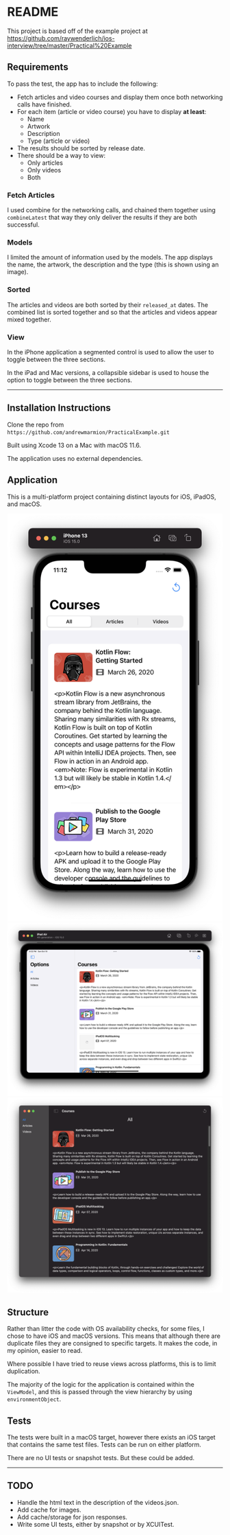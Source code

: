 # README

This project is based off of the example project at https://github.com/raywenderlich/ios-interview/tree/master/Practical%20Example

## Requirements

To pass the test, the app has to include the following:
* Fetch articles and video courses and display them once both networking calls have finished. 
* For each item (article or video course) you have to display **at least**:
	* Name
	* Artwork
	* Description
	* Type (article or video)
* The results should be sorted by release date.
* There should be a way to view:
	* Only articles
	* Only videos
	* Both


### Fetch Articles

I used combine for the networking calls, and chained them together using `combineLatest` that way they only deliver the results if they are both successful.

### Models

I limited the amount of information used by the models. The app displays the name, the artwork, the description and the type (this is shown using an image).

### Sorted

The articles and videos are both sorted by their `released_at` dates. The combined list is sorted together and so that the articles and videos appear mixed together.

### View

In the iPhone application a segmented control is used to allow the user to toggle between the three sections. 

In the iPad and Mac versions, a collapsible sidebar is used to house the option to toggle between the three sections.

---

## Installation Instructions

Clone the repo from `https://github.com/andrewmarmion/PracticalExample.git`

Built using Xcode 13 on a Mac with macOS 11.6.

The application uses no external dependencies. 

## Application

This is a multi-platform project containing distinct layouts for iOS, iPadOS, and macOS.

![iphone](./README_ASSETS/iphone.png)
![ipad](./README_ASSETS/ipad.png)
![mac](./README_ASSETS/mac.png)

## Structure

Rather than litter the code with OS availability checks, for some files, I chose to have iOS and macOS versions. This means that although there are duplicate files they are consigned to specific targets. It makes the code, in my opinion, easier to read. 

Where possible I have tried to reuse views across platforms, this is to limit duplication. 

The majority of the logic for the application is contained within the `ViewModel`, and this is passed through the view hierarchy by using `environmentObject`.

## Tests

The tests were built in a macOS target, however there exists an iOS target that contains the same test files. Tests can be run on either platform. 

There are no UI tests or snapshot tests. But these could be added.

---

## TODO

- Handle the html text in the description of the videos.json.
- Add cache for images.
- Add cache/storage for json responses.
- Write some UI tests, either by snapshot or by XCUITest.
